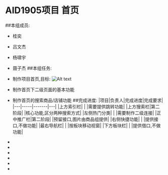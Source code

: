 # AID1905项目 首页
##本组成员:
+ 桂奕
+ 吕文杰
+ 杨啸宇
+ 聂子杰
##本组任务:
+ 制作项目首页,目标:
![Alt text](/home/tarena/桌面/淘宝网.png)
+ 制作首页下二级页面的基本功能
+ 制作首页的搜索商品/店铺功能
##完成进度:
|项目|负责人|完成进度|完成要求|
|---|-----|-------|---|
|上方索引栏|     |     |需要提供跳转功能|
|上方搜索栏|第二阶段|       |核心功能,区分两种搜索方式|
|左侧热门分类|       |       |需要制作二级连接|
|正中推广栏|第二阶段| |预留接口,图片由商品组提供|
|右侧快捷功能|       |       |提供接口,不做功能|
|最右导航栏|       |       |按板块移动视窗|
|下方板块栏|       |       |提供借口,不做功能|

+
+
+
+
+
+
















